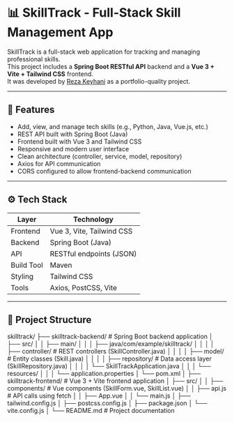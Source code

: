 # 📊 SkillTrack - Full-Stack Skill Management App

SkillTrack is a full-stack web application for tracking and managing professional skills.  
This project includes a **Spring Boot RESTful API** backend and a **Vue 3 + Vite + Tailwind CSS** frontend.  
It was developed by [Reza Keyhani](https://github.com/rezakeyhani) as a portfolio-quality project.

---

## 🚀 Features

- Add, view, and manage tech skills (e.g., Python, Java, Vue.js, etc.)
- REST API built with Spring Boot (Java)
- Frontend built with Vue 3 and Tailwind CSS
- Responsive and modern user interface
- Clean architecture (controller, service, model, repository)
- Axios for API communication
- CORS configured to allow frontend-backend communication

---

## ⚙️ Tech Stack

| Layer      | Technology              |
|------------|--------------------------|
| Frontend   | Vue 3, Vite, Tailwind CSS|
| Backend    | Spring Boot (Java)       |
| API        | RESTful endpoints (JSON) |
| Build Tool | Maven                    |
| Styling    | Tailwind CSS             |
| Tools      | Axios, PostCSS, Vite     |

---

## 📁 Project Structure

skilltrack/
├── skilltrack-backend/ # Spring Boot backend application
│ ├── src/
│ │ ├── main/
│ │ │ ├── java/com/example/skilltrack/
│ │ │ │ ├── controller/ # REST controllers (SkillController.java)
│ │ │ │ ├── model/ # Entity classes (Skill.java)
│ │ │ │ ├── repository/ # Data access layer (SkillRepository.java)
│ │ │ │ └── SkillTrackApplication.java
│ │ │ └── resources/
│ │ │ └── application.properties
│ └── pom.xml
│
├── skilltrack-frontend/ # Vue 3 + Vite frontend application
│ ├── src/
│ │ ├── components/ # Vue components (SkillForm.vue, SkillList.vue)
│ │ ├── api.js # API calls using fetch
│ │ ├── App.vue
│ │ └── main.js
│ ├── tailwind.config.js
│ ├── postcss.config.js
│ ├── package.json
│ └── vite.config.js
│
└── README.md # Project documentation

